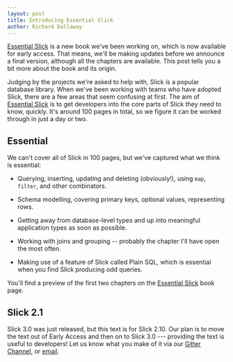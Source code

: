```yaml
---
layout: post
title: Introducing Essential Slick
author: Richard Dallaway
---
```


[Essential Slick] is a new book we've been working on, which is now available for early access.
That means, we'll be making updates before we announce a final version, although all the chapters are available. This post tells you a bit more about the book and its origin.

[Essential Slick]: http://underscore.io/training/courses/essential-slick/
[Gitter Channel]: https://gitter.im/underscoreio/scala
[email]: /contact/

<!-- break -->

Judging by the projects we're asked to help with, Slick is a popular database library. When we've been working with teams who have adopted Slick, there are a few areas that seem confusing at first. The aim of [Essential Slick] is to get developers into the core parts of Slick they need to know, quickly. It's around 100 pages in total, so we figure it can be worked through in just a day or two.

## Essential

We can't cover all of Slick in 100 pages, but we've captured what we think is essential:

* Querying, inserting, updating and deleting (obviously!), using `map`, `filter`, and other combinators.

* Schema modelling, covering primary keys, optional values, representing rows.

* Getting away from database-level types and up into meaningful application types as soon as possible.

* Working with joins and grouping -- probably the chapter I'll have open the most often.

* Making use of a feature of Slick called Plain SQL, which is essential when you find Slick producing odd queries.

You'll find a preview of the first two chapters on the [Essential Slick] book page.


## Slick 2.1

Slick 3.0 was just released, but this text is for Slick 2.10. Our plan is to move the text out of Early Access and then on to Slick 3.0 --- providing the text is useful to developers!  Let us know what you make of it via our [Gitter Channel], or [email].


